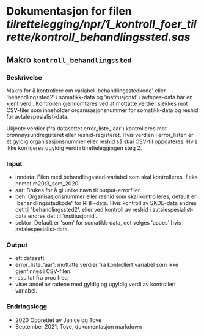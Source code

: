 
# Dokumentasjon for filen *tilrettelegging/npr/1_kontroll_foer_tilrette/kontroll_behandlingssted.sas*


## Makro `kontroll_behandlingssted`

### Beskrivelse

Makro for å kontrollere om variabel 'behandlingsstedkode' eller 'behandlingssted2' i somatikk-data og 'institusjonid' i avtspes-data har en kjent verdi.
Kontrollen gjennomføres ved at mottatte verdier sjekkes mot CSV-filer som inneholder organisasjonsnummer for somatikk-data og reshid for avtalespesialist-data. 

Ukjente verdier (fra datasettet error_liste_'aar') kontrolleres mot brønnøysundregisteret eller reshid-registeret.
Hvis verdien i error_listen er et gyldig organisasjonsnummer eller reshid så skal CSV-fil oppdateres.
Hvis ikke korrigeres ugyldig verdi i tilretteleggingen steg 2.

### Input 
- inndata: Filen med behandlingssted-variabel som skal kontrolleres, f.eks hnmot.m20t3_som_2020.
- aar: Brukes for å gi unike navn til output-errorfiler.
- beh: Organisasjonsnummer eller reshid som skal kontrolleres, default er 'behandlingsstedkode' for RHF-data. Hvis kontroll av SKDE-data endres det til 'behandlingssted2', eller ved kontroll av reshid i avtalespesialist-data endres det til 'institusjonid'.
- sektor: Default er 'som' for somatikk-data, det velges 'aspes' hvis avtalespesialist-data. 

### Output 
- ett datasett
 - error_liste_'aar': mottatte verdier fra kontrollert variabel som ikke gjenfinnes i CSV-filen. 
- resultat fra proc freq
 - viser andel av radene med gyldig og ugyldig verdi av kontrollert variabel.

### Endringslogg
- 2020 Opprettet av Janice og Tove
- September 2021, Tove, dokumentasjon markdown
